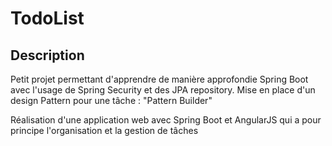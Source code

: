 # TodoList

## Description

Petit projet permettant d'apprendre de manière approfondie Spring Boot avec l'usage de Spring Security et des JPA repository.
Mise en place d'un design Pattern pour une tâche : "Pattern Builder"

Réalisation d'une application web avec Spring Boot et AngularJS qui a pour principe l'organisation et la gestion de tâches
